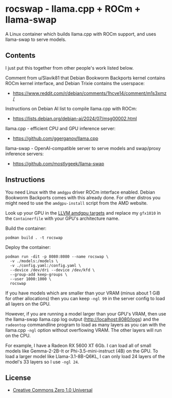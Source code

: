 # rocswap - llama.cpp + ROCm + llama-swap

A Linux container which builds llama.cpp with ROCm support, and uses llama-swap to serve models.

## Contents

I just put this together from other people's work listed below.

Comment from u/Slavik81 that Debian Bookworm Backports kernel contains ROCm kernel interface, and Debian Trixie contains the userspace:

- https://www.reddit.com/r/debian/comments/1hcve14/comment/m1s3xmz/

Instructions on Debian AI list to compile llama.cpp with ROCm:

- https://lists.debian.org/debian-ai/2024/07/msg00002.html

llama.cpp - efficient CPU and GPU inference server:

- https://github.com/ggerganov/llama.cpp

llama-swap - OpenAI-compatible server to serve models and swap/proxy inference servers:

- https://github.com/mostlygeek/llama-swap

## Instructions

You need Linux with the `amdgpu` driver ROCm interface enabled. Debian Bookworm Backports comes with this already done. For other distros you might need to use the `amdgpu-install` script from the AMD website.

Look up your GPU in the [LLVM amdgpu targets](https://llvm.org/docs/AMDGPUUsage.html#processors) and replace my `gfx1010` in the `Containerfile` with your GPU's architecture name.

Build the container:

```
podman build . -t rocswap
```

Deploy the container:

```
podman run -dit -p 8080:8080 --name rocswap \
  -v ./models:/models \
  -v ./config.yaml:/config.yaml \
  --device /dev/dri --device /dev/kfd \
  --group-add keep-groups \
  --user 1000:1000 \
  rocswap
```

If you have models which are smaller than your VRAM (minus about 1 GiB for other allocations) then you can keep `-ngl 99` in the server config to load all layers on the GPU.

However, if you are running a model larger than your GPU's VRAM, then use the llama-swap llama.cpp log output (<http://localhost:8080/logs>) and the `radeontop` commandline program to load as many layers as you can with the llama.cpp `-ngl` option without overflowing VRAM. The other layers will run on the CPU.

For example, I have a Radeon RX 5600 XT 6Gb. I can load all of small models like Gemma-2-2B-It or Phi-3.5-mini-instruct (4B) on the GPU. To load a larger model like Llama-3.1-8B-Q6KL, I can only load 24 layers of the model's 33 layers so I use `-ngl 24`.

## License

- [Creative Commons Zero 1.0 Universal](https://creativecommons.org/publicdomain/zero/1.0/)
